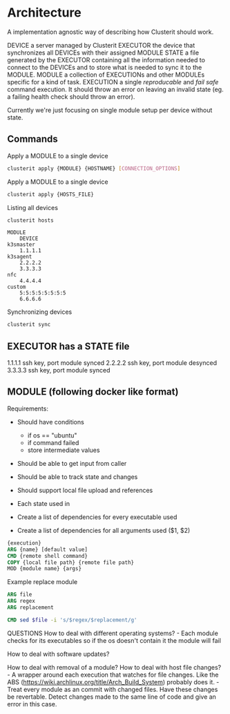 # Architecture
A implementation agnostic way of describing how Clusterit should work.

DEVICE a server managed by Clusterit
EXECUTOR the device that synchronizes all DEVICEs with their assigned MODULE 
STATE a file generated by the EXECUTOR containing all the information needed to connect to the DEVICEs and to store what is needed to sync it to the MODULE.
MODULE a collection of EXECUTIONs and other MODULEs specific for a kind of task.
EXECUTION a single *reproducable* and *fail safe* command execution. It should throw an error on leaving an invalid state (eg. a failing health check should throw an error).

Currently we're just focusing on single module setup per device without state.

## Commands

Apply a MODULE to a single device
```bash
clusterit apply {MODULE} {HOSTNAME} [CONNECTION_OPTIONS]
```

Apply a MODULE to a single device

```bash
clusterit apply {HOSTS_FILE}
```

Listing all devices

```bash
clusterit hosts
```


```
MODULE 
	DEVICE
k3smaster
	1.1.1.1
k3sagent
	2.2.2.2
	3.3.3.3
nfc
	4.4.4.4
custom
	5:5:5:5:5:5:5:5
	6.6.6.6
```

Synchronizing devices

```bash
clusterit sync
```


## EXECUTOR has a STATE file
1.1.1.1
	ssh key, port
	module synced
2.2.2.2
	ssh key, port
	module desynced
3.3.3.3
	ssh key, port
	module synced

## MODULE (following docker like format)

Requirements:
- Should have conditions 
	- if os == "ubuntu"
	- if command failed
	- store intermediate values
- Should be able to get input from caller
- Should be able to track state and changes
- Should support local file upload and references

- Each state used in 
- Create a list of dependencies for every executable used
- Create a list of dependencies for all arguments used ($1, $2)


```dockerfile
{execution}
ARG {name} [default value]
CMD {remote shell command} 
COPY {local file path} {remote file path}
MOD {module name} {args}
```

Example replace module

```dockerfile
ARG file 
ARG regex 
ARG replacement

CMD sed $file -i 's/$regex/$replacement/g'
```

QUESTIONS
How to deal with different operating systems?
	- Each module checks for its executables so if the os doesn't contain it the module will fail 

How to deal with software updates?

How to deal with removal of a module?
How to deal with host file changes?
	- A wrapper around each execution that watches for file changes. Like the ABS (https://wiki.archlinux.org/title/Arch_Build_System) probably does it.
	- Treat every module as an commit with changed files. Have these changes be revertable. Detect changes made to the same line of code and give an error in this case.

